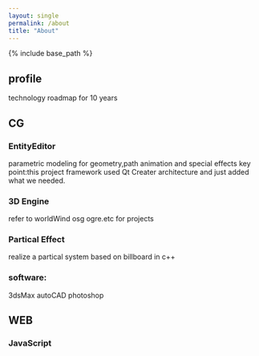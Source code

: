 ```yaml
---
layout: single
permalink: /about
title: "About"
---
```


{% include base_path %}

## profile
technology roadmap for 10 years

## CG  
### EntityEditor  
parametric modeling for geometry,path animation and special effects
key point:this project framework used Qt Creater architecture and just added what we needed.

### 3D Engine
refer to worldWind osg ogre.etc for projects

### Partical Effect
realize a partical system based on billboard in c++  

### software: 
3dsMax autoCAD photoshop

## WEB  

### JavaScript

### PHP(LAMP)

### asp.net

## GIS

### global projection & coordinates

### ephemeris & satellite orbit

### software
arggis envi qgis globalmapper

## DataStructure

### quadtree

### b-tree & B+tree

## something else

